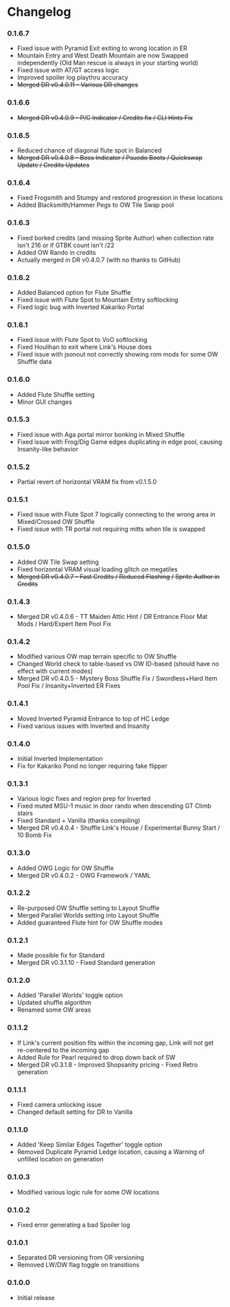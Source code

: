 # Changelog

### 0.1.6.7
- Fixed issue with Pyramid Exit exiting to wrong location in ER
- Mountain Entry and West Death Mountain are now Swapped independently (Old Man rescue is always in your starting world)
- Fixed issue with AT/GT access logic
- Improved spoiler log playthru accuracy
- ~~Merged DR v0.4.0.11 - Various DR changes~~

### 0.1.6.6
- ~~Merged DR v0.4.0.9 - P/C Indicator / Credits fix / CLI Hints Fix~~

### 0.1.6.5
- Reduced chance of diagonal flute spot in Balanced
- ~~Merged DR v0.4.0.8 - Boss Indicator / Psuedo Boots / Quickswap Update / Credits Updates~~

### 0.1.6.4
- Fixed Frogsmith and Stumpy and restored progression in these locations
- Added Blacksmith/Hammer Pegs to OW Tile Swap pool

### 0.1.6.3
- Fixed borked credits (and missing Sprite Author) when collection rate isn't 216 or if GTBK count isn't /22
- Added OW Rando in credits
- Actually merged in DR v0.4.0.7 (with no thanks to GitHub)

### 0.1.6.2
- Added Balanced option for Flute Shuffle
- Fixed issue with Flute Spot to Mountain Entry softlocking
- Fixed logic bug with Inverted Kakariko Portal

### 0.1.6.1
- Fixed issue with Flute Spot to VoO softlocking
- Fixed Houlihan to exit where Link's House does
- Fixed issue with jsonout not correctly showing rom mods for some OW Shuffle data

### 0.1.6.0
- Added Flute Shuffle setting
- Minor GUI changes

### 0.1.5.3
- Fixed issue with Aga portal mirror bonking in Mixed Shuffle
- Fixed issue with Frog/Dig Game edges duplicating in edge pool, causing Insanity-like behavior

### 0.1.5.2
- Partial revert of horizontal VRAM fix from v0.1.5.0

### 0.1.5.1
- Fixed issue with Flute Spot 7 logically connecting to the wrong area in Mixed/Crossed OW Shuffle
- Fixed issue with TR portal not requiring mitts when tile is swapped

### 0.1.5.0
- Added OW Tile Swap setting
- Fixed horizontal VRAM visual loading glitch on megatiles
- ~~Merged DR v0.4.0.7 - Fast Credits / Reduced Flashing / Sprite Author in Credits~~

### 0.1.4.3
- Merged DR v0.4.0.6 - TT Maiden Attic Hint / DR Entrance Floor Mat Mods / Hard/Expert Item Pool Fix

### 0.1.4.2
- Modified various OW map terrain specific to OW Shuffle
- Changed World check to table-based vs OW ID-based (should have no effect with current modes)
- Merged DR v0.4.0.5 - Mystery Boss Shuffle Fix / Swordless+Hard Item Pool Fix / Insanity+Inverted ER Fixes

### 0.1.4.1
- Moved Inverted Pyramid Entrance to top of HC Ledge
- Fixed various issues with Inverted and Insanity

### 0.1.4.0
- Initial Inverted Implementation
- Fix for Kakariko Pond no longer requiring fake flipper

### 0.1.3.1
- Various logic fixes and region prep for Inverted
- Fixed muted MSU-1 music in door rando when descending GT Climb stairs
- Fixed Standard + Vanilla (thanks compiling)
- Merged DR v0.4.0.4 - Shuffle Link's House / Experimental Bunny Start / 10 Bomb Fix

### 0.1.3.0
- Added OWG Logic for OW Shuffle
- Merged DR v0.4.0.2 - OWG Framework / YAML

### 0.1.2.2
- Re-purposed OW Shuffle setting to Layout Shuffle
- Merged Parallel Worlds setting into Layout Shuffle
- Added guaranteed Flute hint for OW Shuffle modes

### 0.1.2.1
- Made possible fix for Standard
- Merged DR v0.3.1.10 - Fixed Standard generation

### 0.1.2.0
- Added 'Parallel Worlds' toggle option
- Updated shuffle algorithm
- Renamed some OW areas

### 0.1.1.2
- If Link's current position fits within the incoming gap, Link will not get re-centered to the incoming gap
- Added Rule for Pearl required to drop down back of SW
- Merged DR v0.3.1.8 - Improved Shopsanity pricing - Fixed Retro generation

### 0.1.1.1
- Fixed camera unlocking issue
- Changed default setting for DR to Vanilla

### 0.1.1.0
- Added 'Keep Similar Edges Together' toggle option
- Removed Duplicate Pyramid Ledge location, causing a Warning of unfilled location on generation

### 0.1.0.3
- Modified various logic rule for some OW locations

### 0.1.0.2
- Fixed error generating a bad Spoiler log

### 0.1.0.1
- Separated DR versioning from OR versioning
- Removed LW/DW flag toggle on transitions

### 0.1.0.0
- Initial release